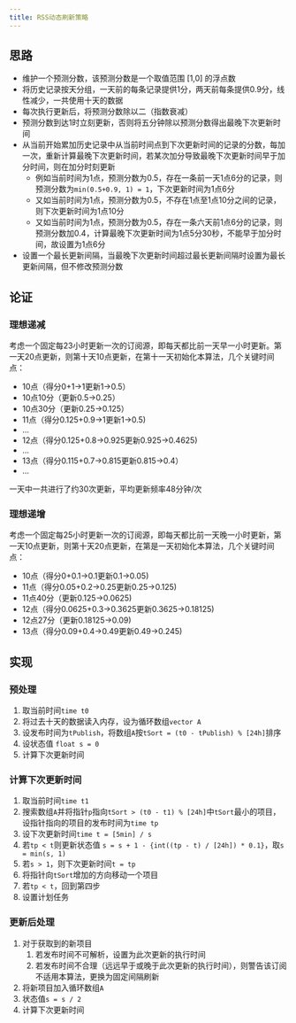 ```yaml
---
title: RSS动态刷新策略
---
```


## 思路

- 维护一个预测分数，该预测分数是一个取值范围 [1,0] 的浮点数
- 将历史记录按天分组，一天前的每条记录提供1分，两天前每条提供0.9分，线性减少，一共使用十天的数据
- 每次执行更新后，将预测分数除以二（指数衰减）
- 预测分数到达1时立刻更新，否则将五分钟除以预测分数得出最晚下次更新时间
- 从当前开始累加历史记录中从当前时间点到下次更新时间的记录的分数，每加一次，重新计算最晚下次更新时间，若某次加分导致最晚下次更新时间早于加分时间，则在加分时刻更新
    - 例如当前时间为1点，预测分数为0.5，存在一条前一天1点6分的记录，则预测分数为`min(0.5+0.9, 1) = 1`，下次更新时间为1点6分
    - 又如当前时间为1点，预测分数为0.5，不存在1点至1点10分之间的记录，则下次更新时间为1点10分
    - 又如当前时间为1点，预测分数为0.5，存在一条六天前1点6分的记录，则预测分数加0.4，计算最晚下次更新时间为1点5分30秒，不能早于加分时间，故设置为1点6分
- 设置一个最长更新间隔，当最晚下次更新时间超过最长更新间隔时设置为最长更新间隔，但不修改预测分数

## 论证

### 理想递减

考虑一个固定每23小时更新一次的订阅源，即每天都比前一天早一小时更新。第一天20点更新，则第十天10点更新，在第十一天初始化本算法，几个关键时间点：
- 10点（得分0+1->1更新1->0.5）
- 10点10分（更新0.5->0.25）
- 10点30分（更新0.25->0.125）
- 11点（得分0.125+0.9->1更新1->0.5)
- ...
- 12点（得分0.125+0.8->0.925更新0.925->0.4625)
- ...
- 13点（得分0.115+0.7->0.815更新0.815->0.4）
- ...

一天中一共进行了约30次更新，平均更新频率48分钟/次

### 理想递增

考虑一个固定每25小时更新一次的订阅源，即每天都比前一天晚一小时更新，第一天10点更新，则第十天20点更新，在第是一天初始化本算法，几个关键时间点：
- 10点（得分0+0.1->0.1更新0.1->0.05)
- 11点（得分0.05+0.2->0.25更新0.25->0.125)
- 11点40分（更新0.125->0.0625)
- 12点（得分0.0625+0.3->0.3625更新0.3625->0.18125)
- 12点27分（更新0.18125->0.09)
- 13点（得分0.09+0.4->0.49更新0.49->0.245)

## 实现

### 预处理

1. 取当前时间`time t0`
1. 将过去十天的数据读入内存，设为循环数组`vector A`
1. 设发布时间为`tPublish`，将数组`A`按`tSort = (t0 - tPublish) % [24h]`排序
2. 设状态值 `float s = 0`
3. 计算下次更新时间

### 计算下次更新时间

1. 取当前时间`time t1`
2. 搜索数组`A`并将指针`p`指向`tSort > (t0 - t1) % [24h]`中`tSort`最小的项目，设指针指向的项目的发布时间为`time tp`
3. 设下次更新时间`time t = [5min] / s`
4. 若`tp < t`则更新状态值 `s = s + 1 - {int((tp - t) / [24h]) * 0.1}`，取`s = min(s, 1)`
5. 若`s > 1`，则下次更新时间`t = tp`
6. 将指针向`tSort`增加的方向移动一个项目
7. 若`tp < t`，回到第四步
8. 设置计划任务

### 更新后处理

1. 对于获取到的新项目
    1. 若发布时间不可解析，设置为此次更新的执行时间
    2. 若发布时间不合理（远远早于或晚于此次更新的执行时间），则警告该订阅不适用本算法，更换为固定间隔刷新
2. 将新项目加入循环数组`A`
2. 状态值`s = s / 2`
3. 计算下次更新时间